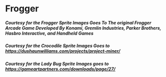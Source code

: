 # Frogger

##### Courtesy for the Frogger Sprite Images Goes To The original Frogger Arcade Game Developed By Konami, Gremlin Industries, Parker Brothers, Hasbro Interactive, and Handheld Games

##### Courtesy for the Crocodile Sprite Images Goes to https://dushaunwilliams.com/projects/project-miner/

##### Courtesy for the Lady Bug Sprite Images goes to https://gameartpartners.com/downloads/page/27/



